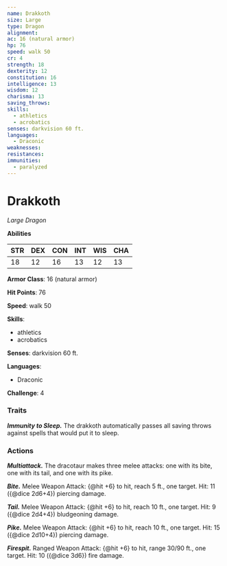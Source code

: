 ```yaml
---
name: Drakkoth
size: Large
type: Dragon
alignment: 
ac: 16 (natural armor)
hp: 76
speed: walk 50
cr: 4
strength: 18
dexterity: 12
constitution: 16
intelligence: 13
wisdom: 12
charisma: 13
saving_throws:
skills:
  - athletics
  - acrobatics
senses: darkvision 60 ft.
languages:
  - Draconic
weaknesses:
resistances:
immunities:
  - paralyzed
---
```


# Drakkoth

*Large Dragon*

**Abilities**

| STR | DEX | CON | INT | WIS | CHA |
| --- | --- | --- | --- | --- | --- |
| 18 | 12 | 16 | 13 | 12 | 13 |

**Armor Class**: 16 (natural armor)

**Hit Points**: 76

**Speed**: walk 50

**Skills**:
  - athletics
  - acrobatics

**Senses**: darkvision 60 ft.

**Languages**:
  - Draconic

**Challenge**: 4

### Traits
***Immunity to Sleep.*** The drakkoth automatically passes all saving throws against spells that would put it to sleep.

### Actions
***Multiattack.*** The dracotaur makes three melee attacks: one with its bite, one with its tail, and one with its pike.

***Bite.*** Melee Weapon Attack: {@hit +6} to hit, reach 5 ft., one target. Hit: 11 ({@dice 2d6+4}) piercing damage.

***Tail.*** Melee Weapon Attack: {@hit +6} to hit, reach 10 ft., one target. Hit: 9 ({@dice 2d4+4}) bludgeoning damage.

***Pike.*** Melee Weapon Attack: {@hit +6} to hit, reach 10 ft., one target. Hit: 15 ({@dice 2d10+4}) piercing damage.

***Firespit.*** Ranged Weapon Attack: {@hit +6} to hit, range 30/90 ft., one target. Hit: 10 ({@dice 3d6}) fire damage.

